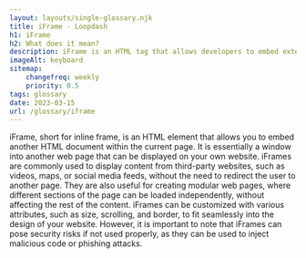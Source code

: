 ```yaml
--- 
layout: layouts/single-glossary.njk
title: iFrame - Loopdash
h1: iFrame
h2: What does it mean?
description: iFrame is an HTML tag that allows developers to embed external content within a webpage, which can be used in Wordpress to display content from other websites or applications.
imageAlt: keyboard
sitemap:
	changefreq: weekly
	priority: 0.5
tags: glossary
date: 2023-03-15
url: /glossary/iframe
---
```


iFrame, short for inline frame, is an HTML element that allows you to embed another HTML document within the current page. It is essentially a window into another web page that can be displayed on your own website. iFrames are commonly used to display content from third-party websites, such as videos, maps, or social media feeds, without the need to redirect the user to another page. They are also useful for creating modular web pages, where different sections of the page can be loaded independently, without affecting the rest of the content. iFrames can be customized with various attributes, such as size, scrolling, and border, to fit seamlessly into the design of your website. However, it is important to note that iFrames can pose security risks if not used properly, as they can be used to inject malicious code or phishing attacks.
